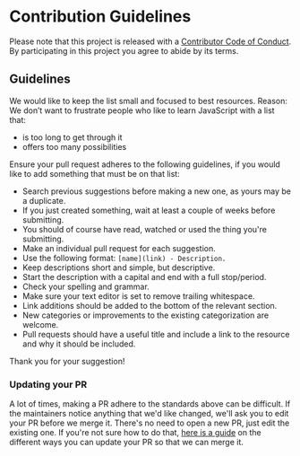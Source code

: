 # Contribution Guidelines

Please note that this project is released with a [Contributor Code of Conduct](../code-of-conduct.md). By participating in this project you agree to abide by its terms.

## Guidelines

We would like to keep the list small and focused to best resources. Reason: We don’t want to frustrate people who like to learn JavaScript with a list that:

- is too long to get through it
- offers too many possibilities

Ensure your pull request adheres to the following guidelines, if you would like to add something that must be on that list:

- Search previous suggestions before making a new one, as yours may be a duplicate.
- If you just created something, wait at least a couple of weeks before submitting.
- You should of course have read, watched or used the thing you're submitting.
- Make an individual pull request for each suggestion.
- Use the following format: `[name](link) - Description.`
- Keep descriptions short and simple, but descriptive.
- Start the description with a capital and end with a full stop/period.
- Check your spelling and grammar.
- Make sure your text editor is set to remove trailing whitespace.
- Link additions should be added to the bottom of the relevant section.
- New categories or improvements to the existing categorization are welcome.
- Pull requests should have a useful title and include a link to the resource and why it should be included.

Thank you for your suggestion!

### Updating your PR

A lot of times, making a PR adhere to the standards above can be difficult. If the maintainers notice anything that we'd like changed, we'll ask you to edit your PR before we merge it. There's no need to open a new PR, just edit the existing one. If you're not sure how to do that, [here is a guide](https://github.com/RichardLitt/docs/blob/master/amending-a-commit-guide.md) on the different ways you can update your PR so that we can merge it.
